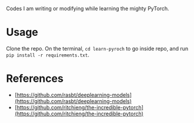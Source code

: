 Codes I am writing or modifying while learning the mighty PyTorch.

# Usage
Clone the repo. On the terminal, `cd learn-pyroch` to go inside repo, and run `pip install -r requirements.txt`.

# References
* [https://github.com/rasbt/deeplearning-models](https://github.com/rasbt/deeplearning-models)
* [https://github.com/ritchieng/the-incredible-pytorch](https://github.com/ritchieng/the-incredible-pytorch)
